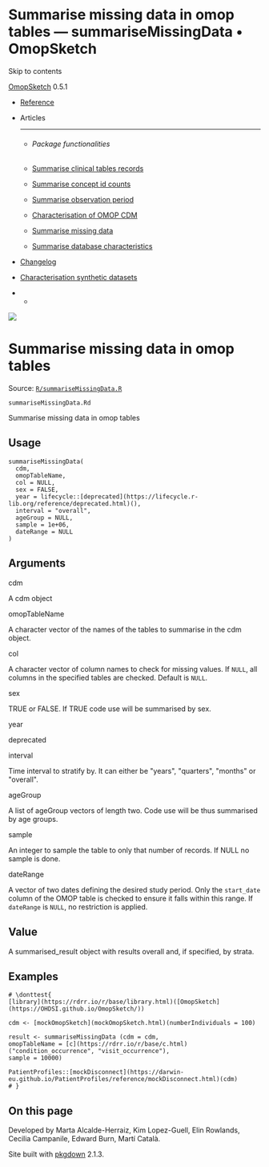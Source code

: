 # Summarise missing data in omop tables — summariseMissingData • OmopSketch

Skip to contents

[OmopSketch](../index.html) 0.5.1

  * [Reference](../reference/index.html)
  * Articles
    * * * *

    * ###### Package functionalities

    * [Summarise clinical tables records](../articles/summarise_clinical_tables_records.html)
    * [Summarise concept id counts](../articles/summarise_concept_id_counts.html)
    * [Summarise observation period](../articles/summarise_observation_period.html)
    * [Characterisation of OMOP CDM](../articles/characterisation.html)
    * [Summarise missing data](../articles/missing_data.html)
    * [Summarise database characteristics](../articles/database_characteristics.html)
  * [Changelog](../news/index.html)
  * [Characterisation synthetic datasets](https://dpa-pde-oxford.shinyapps.io/OmopSketchCharacterisation/)


  *   * [](https://github.com/OHDSI/OmopSketch/)



![](../logo.png)

# Summarise missing data in omop tables

Source: [`R/summariseMissingData.R`](https://github.com/OHDSI/OmopSketch/blob/main/R/summariseMissingData.R)

`summariseMissingData.Rd`

Summarise missing data in omop tables

## Usage
    
    
    summariseMissingData(
      cdm,
      omopTableName,
      col = NULL,
      sex = FALSE,
      year = lifecycle::[deprecated](https://lifecycle.r-lib.org/reference/deprecated.html)(),
      interval = "overall",
      ageGroup = NULL,
      sample = 1e+06,
      dateRange = NULL
    )

## Arguments

cdm
    

A cdm object

omopTableName
    

A character vector of the names of the tables to summarise in the cdm object.

col
    

A character vector of column names to check for missing values. If `NULL`, all columns in the specified tables are checked. Default is `NULL`.

sex
    

TRUE or FALSE. If TRUE code use will be summarised by sex.

year
    

deprecated

interval
    

Time interval to stratify by. It can either be "years", "quarters", "months" or "overall".

ageGroup
    

A list of ageGroup vectors of length two. Code use will be thus summarised by age groups.

sample
    

An integer to sample the table to only that number of records. If NULL no sample is done.

dateRange
    

A vector of two dates defining the desired study period. Only the `start_date` column of the OMOP table is checked to ensure it falls within this range. If `dateRange` is `NULL`, no restriction is applied.

## Value

A summarised_result object with results overall and, if specified, by strata.

## Examples
    
    
    # \donttest{
    [library](https://rdrr.io/r/base/library.html)([OmopSketch](https://OHDSI.github.io/OmopSketch/))
    
    cdm <- [mockOmopSketch](mockOmopSketch.html)(numberIndividuals = 100)
    
    result <- summariseMissingData (cdm = cdm,
    omopTableName = [c](https://rdrr.io/r/base/c.html)("condition_occurrence", "visit_occurrence"),
    sample = 10000)
    
    PatientProfiles::[mockDisconnect](https://darwin-eu.github.io/PatientProfiles/reference/mockDisconnect.html)(cdm)
    # }
    

## On this page

Developed by Marta Alcalde-Herraiz, Kim Lopez-Guell, Elin Rowlands, Cecilia Campanile, Edward Burn, Martí Català.

Site built with [pkgdown](https://pkgdown.r-lib.org/) 2.1.3.
